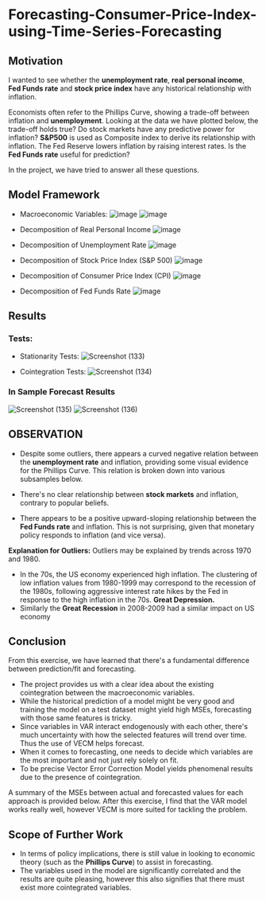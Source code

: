 # Forecasting-Consumer-Price-Index-using-Time-Series-Forecasting

## Motivation
I wanted to see whether the **unemployment rate**, **real personal income**, **Fed Funds rate** and **stock price index** have any historical relationship with inflation. 

Economists often refer to the Phillips Curve, showing a trade-off between inflation and **unemployment**. Looking at the data we have plotted below, the trade-off holds true? 
Do stock markets have any predictive power for inflation? **S&P500** is used as Composite index to derive its relationship with inflation.
The Fed Reserve lowers inflation by raising interest rates. Is the **Fed Funds rate** useful for prediction?

In the project, we have tried to answer all these questions.

## Model Framework
* Macroeconomic Variables:
  ![image](https://github.com/user-attachments/assets/e27b8cc8-df65-46ab-b90c-373dd444342d)
  ![image](https://github.com/user-attachments/assets/fb37e9e4-8984-4ddd-beb2-f8b1595d241e)

* Decomposition of Real Personal Income
![image](https://github.com/user-attachments/assets/6236bc53-438e-407f-a770-67c6accf17fa)

* Decomposition of Unemployment Rate
![image](https://github.com/user-attachments/assets/c3123f7e-94c6-4460-aafb-50befa7ccb0c)

* Decomposition of Stock Price Index (S&P 500)
![image](https://github.com/user-attachments/assets/e2bb827c-29bf-4798-9af6-6859906a9130)

* Decomposition of Consumer Price Index (CPI)
![image](https://github.com/user-attachments/assets/a2606789-87d3-4782-989e-0c44e3ecb707)

* Decomposition of Fed Funds Rate
![image](https://github.com/user-attachments/assets/ea9934fa-1662-4b2d-9606-a5cd43a05436)

## Results
### Tests: 
* Stationarity Tests:
![Screenshot (133)](https://github.com/user-attachments/assets/6a2314cd-4004-434f-afb6-85f64c0a95d0)

* Cointegration Tests:
  ![Screenshot (134)](https://github.com/user-attachments/assets/6f733bd7-7462-45ce-abfd-7578fa0f96ce)

### In Sample Forecast Results
![Screenshot (135)](https://github.com/user-attachments/assets/76ad57f2-de6d-4f25-ba33-d3604cad972b)
![Screenshot (136)](https://github.com/user-attachments/assets/b8031f6c-b097-43c3-a352-29eec05f017f)


## OBSERVATION
* Despite some outliers, there appears a curved negative relation between the **unemployment rate** and inflation, providing some visual evidence for the Phillips Curve. This relation is broken down into various subsamples below. 

* There's no clear relationship between **stock markets** and inflation, contrary to popular beliefs.
* There appears to be a positive upward-sloping relationship between the **Fed Funds rate** and inflation. This is not surprising, given that monetary policy responds to inflation (and vice versa).

**Explanation for Outliers:** Outliers may be explained by trends across 1970 and 1980. 
* In the 70s, the US economy experienced high inflation. The clustering of low inflation values from 1980-1999 may correspond to the recession of the 1980s, following aggressive interest rate hikes by the Fed in response to the high inflation in the 70s. **Great Depression.**
* Similarly the **Great Recession** in 2008-2009 had a similar impact on US economy

## Conclusion
  From this exercise, we have learned that there's a fundamental difference between prediction/fit and forecasting. 
* The project provides us with a clear idea about the existing cointegration between the macroeconomic variables.
* While the historical prediction of a model might be very good and training the model on a test dataset might yield high MSEs, forecasting with those same features is tricky. 
* Since variables in VAR interact endogenously with each other, there's much uncertainty with how the selected features will trend over time. Thus the use of VECM helps forecast.
* When it comes to forecasting, one needs to decide which variables are the most important and not just rely solely on fit. 
* To be precise Vector Error Correction Model yields phenomenal results due to the presence of cointegration.

A summary of the MSEs between actual and forecasted values for each approach is provided below. 
After this exercise, I find that the VAR model works really well, however VECM is more suited for tackling the problem. 

## Scope of Further Work
* In terms of policy implications, there is still value in looking to economic theory (such as the **Phillips Curve**) to assist in forecasting.
* The variables used in the model are significantly correlated and the results are quite pleasing, however this also signifies that there must exist more cointegrated variables.
